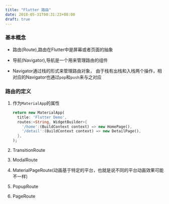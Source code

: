 ```yaml
---
title: "Flutter 路由"
date: 2018-05-31T00:31:23+08:00
draft: true
---
```


### 基本概念

- 路由(Route),路由在Flutter中是屏幕或者页面的抽象

- 导航(Navigator),导航是一个用来管理路由的组件

- Navigator通过栈的形式来管理路由对象，
    由于栈有出栈和入栈两个操作，相对应的Navigator也通过`pop`和`push`来与之对应


### 路由的定义

1. 作为`MaterialApp`的属性
    ```dart
    return new MaterialApp(
      title: 'Flutter Demo',
      routes:<String, WidgetBuilder>{
        '/home':(BuildContext context) => new HomePage(),
        '/detail':(BuildContext context) => new DetailPage(),
      },
    );
    ```

1. TransitionRoute


1. ModalRoute


1. MaterialPageRoute(动画基于特定的平台，也就是说不同的平台动画效果可能不一样)


1. PopupRoute

1. PageRoute